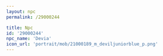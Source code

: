 ```yaml
---
layout: npc
permalink: /29000244

title: Npc
id: '29000244'
npc_name: 'Devia'
icon_url: 'portrait/mob/21000189_m_deviljuniorblue_p.png'
---
```

